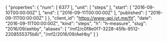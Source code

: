 {
  "properties": {
    "num": [
      6377
    ],
    "unit": [
      "steps"
    ],
    "start": [
      "2016-09-10T00:00:00Z"
    ],
    "end": [
      "2016-09-11T00:00:00Z"
    ],
    "published": [
      "2016-09-11T00:00:00Z"
    ]
  },
  "client_id": "https://www-api.jvt.me/fit",
  "date": "2016-09-11T00:00:00Z",
  "kind": "steps",
  "h": "h-measure",
  "slug": "2016/09/aehby",
  "aliases": [
    "/mf2/c0f8e0f7-3228-45fb-9512-2208555375b8/",
    "/mf2/2016/09/AeHby"
  ]
}
